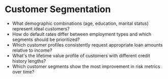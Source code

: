 # Customer Segmentation

- What demographic combinations (age, education, marital status) represent ideal customers?
- How do default rates differ between employment types and which segments should be prioritized?
- Which customer profiles consistently request appropriate loan amounts relative to income?
- What's the lifetime value profile of customers with different credit history lengths?
- Which customer segments show the most improvement in risk metrics over time?